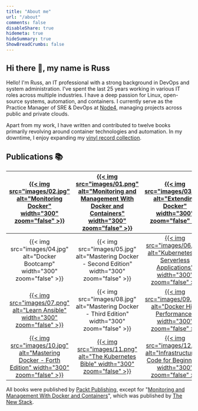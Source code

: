 ```yaml
---
title: "About me"
url: "/about"
comments: false
disableShare: true
hidemeta: true
hideSummary: true
ShowBreadCrumbs: false
---
```


## Hi there 👋, my name is Russ

Hello! I'm Russ, an IT professional with a strong background in DevOps and system administration. I've spent the last 25 years working in various IT roles across multiple industries. I have a deep passion for Linux, open-source systems, automation, and containers. I currently serve as the Practice Manager of SRE & DevOps at [Node4](https://www.node4.co.uk/), managing projects across public and private clouds.

Apart from my work, I have written and contributed to twelve books primarily revolving around container technologies and automation. In my downtime, I enjoy expanding my [vinyl record collection](https://www.mckendrick.rocks/).

## Publications 📚

| [{{< img src="images/02.jpg" alt="Monitoring Docker" width="300" zoom="false" >}}](https://www.packtpub.com/virtualization-and-cloud/monitoring-docker/) | [{{< img src="images/01.png" alt="Monitoring and Management With Docker and Containers" width="300" zoom="false" >}}](https://thenewstack.io/ebooks/docker-and-containers/monitoring-management-docker-containers/) | [{{< img src="images/03.jpg" alt="Extending Docker" width="300" zoom="false" >}}](https://www.packtpub.com/networking-and-servers/extending-docker/) |
|:-------------------------:|:-------------------------:|:-------------------------:|
| {{< img src="images/04.jpg" alt="Docker Bootcamp" width="300" zoom="false" >}} | {{< img src="images/05.jpg" alt="Mastering Docker - Second Edition" width="300" zoom="false" >}} | [{{< img src="images/06.jpg" alt="Kubernetes for Serverless Applications" width="300" zoom="false" >}}](https://www.packtpub.com/product/kubernetes-for-serverless-applications/9781788620376) |
| [{{< img src="images/07.png" alt="Learn Ansible" width="300" zoom="false" >}}](https://www.packtpub.com/virtualization-and-cloud/learn-ansible/) | {{< img src="images/08.jpg" alt="Mastering Docker - Third Edition" width="300" zoom="false" >}} | [{{< img src="images/09.png" alt="Docker High Performance" width="300" zoom="false" >}}](https://www.packtpub.com/networking-and-servers/docker-high-performance-second-edition/) |
| [{{< img src="images/10.jpg" alt="Mastering Docker - Forth Edition" width="300" zoom="false" >}}](https://www.packtpub.com/gb/cloud-networking/mastering-docker-fourth-edition/) | [{{< img src="images/11.png" alt="The Kubernetes Bible" width="300" zoom="false" >}}](https://www.packtpub.com/product/the-kubernetes-bible/) | [{{< img src="images/12.jpg" alt="Infrastructure as Code for Beginners" width="300" zoom="false" >}}](https://www.packtpub.com/product/infrastructure-as-code-for-beginners/9781837631636)|

All books were published by [Packt Publishing](https://www.packtpub.com/), except for "[Monitoring and Management With Docker and Containers](https://thenewstack.io/identifying-collecting-container-data/)", which was published by [The New Stack](https://thenewstack.io/).
